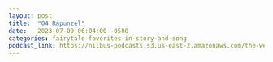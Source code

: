 ```yaml
---
layout: post
title:  "04 Rapunzel"
date:   2023-07-09 06:04:00 -0500
categories: fairytale-favorites-in-story-and-song
podcast_link: https://nilbus-podcasts.s3.us-east-2.amazonaws.com/the-well-trained-mind/Fairytale%20Favorites%20in%20Story%20and%20Song/04%20Rapunzel.mp3
---
```

